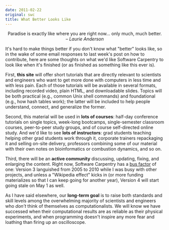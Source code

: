 ```yaml
---
date: 2011-02-22
original: swc
title: What Better Looks Like
---
```

<p style="text-align: center;">Paradise is exactly like where you are right now… only much, much better.<br />
<em>– Laurie Anderson</em></p>
<p>It's hard to make things better if you don't know what "better" looks like, so in the wake of some email responses to last week's post on how to contribute, here are some thoughts on what we'd like Software Carpentry to look like when it's finished (or as finished as something like this ever is).</p>
<p>First, <strong>this site</strong> will offer short tutorials that are directly relevant to scientists and engineers who want to get more done with computers in less time and with less pain.  Each of those tutorials will be available in several formats, including recorded video, plain HTML, and downloadable slides.  Topics will be both practical (e.g., common Unix shell commands) and foundational (e.g., how hash tables work); the latter will be included to help people understand, connect, and generalize the former.</p>
<p>Second, this material will be used in <strong>lots of courses</strong>: half-day conference tutorials on single topics, week-long bootcamps, single-semester classroom courses, peer-to-peer study groups, and of course self-directed online study.  And we'd like to see <strong>lots of instructors</strong>: grad students teaching helping other grad students work through it, corporate trainers repackaging it and selling on-site delivery, professors combining some of our material with their own notes on bioinformatics or combustion dynamics, and so on.</p>
<p>Third, there will be an <strong>active community</strong> discussing, updating, fixing, and enlarging the content.  Right now, Software Carpentry has a <a href="http://en.wikipedia.org/wiki/Bus_factor">bus factor</a> of one: Version 3 languished from 2005 to 2010 while I was busy with other projects, and unless a "Wikipedia effect" kicks in (or more funding materializes so that I can keep going for another year), Version 4 will start going stale on May 1 as well.</p>
<p>As I have said elsewhere, our <strong>long-term goal</strong> is to raise both standards and skill levels among the overwhelming majority of scientists and engineers who <em>don't</em> think of themselves as computationalists.  We will know we have successed when their computational results are as reliable as their physical experiments, and when programming doesn't inspire any more fear and loathing than firing up an oscilloscope.</p>
